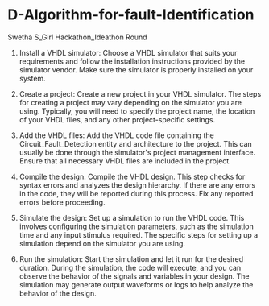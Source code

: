 # D-Algorithm-for-fault-Identification
Swetha S_Girl Hackathon_Ideathon Round

1. Install a VHDL simulator: Choose a VHDL simulator that suits your requirements and follow the installation instructions provided by the simulator vendor. Make sure the simulator is properly installed on your system.

2. Create a project: Create a new project in your VHDL simulator. The steps for creating a project may vary depending on the simulator you are using. Typically, you will need to specify the project name, the location of your VHDL files, and any other project-specific settings.

3. Add the VHDL files: Add the VHDL code file containing the Circuit_Fault_Detection entity and architecture to the project. This can usually be done through the simulator's project management interface. Ensure that all necessary VHDL files are included in the project.

4. Compile the design: Compile the VHDL design. This step checks for syntax errors and analyzes the design hierarchy. If there are any errors in the code, they will be reported during this process. Fix any reported errors before proceeding.

5. Simulate the design: Set up a simulation to run the VHDL code. This involves configuring the simulation parameters, such as the simulation time and any input stimulus required. The specific steps for setting up a simulation depend on the simulator you are using.

6. Run the simulation: Start the simulation and let it run for the desired duration. During the simulation, the code will execute, and you can observe the behavior of the signals and variables in your design. The simulation may generate output waveforms or logs to help analyze the behavior of the design.
